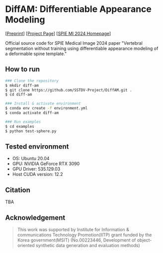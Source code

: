 DiffAM: Differentiable Appearance Modeling
===
[[Preprint](https://sstdv-project.github.io/DiffAM/static/pdfs/manuscript.pdf)]
[[Project Page](https://sstdv-project.github.io/DiffAM/)]
[[SPIE MI 2024 Homepage](https://spie.org/medical-imaging/presentation/Vertebral-segmentation-without-training-using-differentiable-appearance-modeling-of-a/12926-93)]

Official source code for SPIE Medical Image 2024 paper "Vertebral segmentation without training using differentiable appearance modeling of a deformable spine template."

## How to run
```bash
### Clone the repository
$ mkdir diff-am
$ git clone https://github.com/SSTDV-Project/DiffAM.git .
$ cd diff-am

### Install & activate environment
$ conda env create -f environment.yml
$ conda activate diff-am

### Run examples
$ cd examples
$ python test-sphere.py
```

## Tested environment
* OS: Ubuntu 20.04
* GPU: NVIDIA GeForce RTX 3090
* GPU Driver: 535.129.03
* Host CUDA version: 12.2

## Citation

TBA

## Acknowledgement

> This work was supported by Institute for Information & communications Technology Promotion(IITP) grant funded by the Korea government(MSIT) (No.00223446, Development of object-oriented synthetic data generation and evaluation methods)
